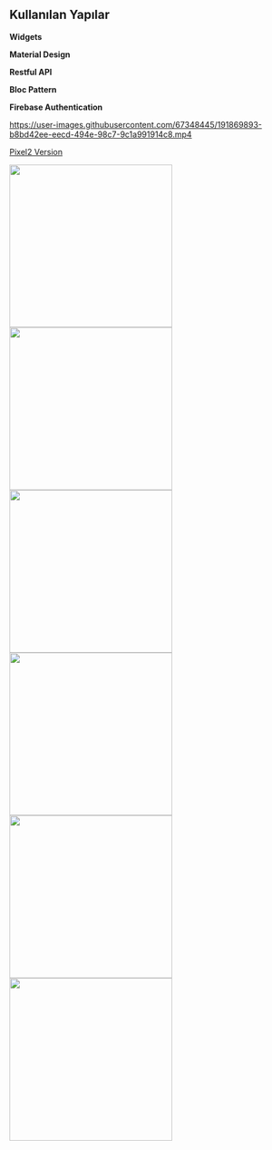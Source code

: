 ## Kullanılan Yapılar
**Widgets**

**Material Design**

**Restful API**

**Bloc Pattern**

**Firebase Authentication**

https://user-images.githubusercontent.com/67348445/191869893-b8bd42ee-eecd-494e-98c7-9c1a991914c8.mp4


[Pixel2 Version](https://drive.google.com/file/d/10owcvfA_675HSLN490mGpAE5aaxbwdy3/view?usp=sharing)



<img src="https://user-images.githubusercontent.com/67348445/191869826-e1661432-efff-4c5b-8985-245bbfa15c78.jpg" width="287" >
<img src="https://user-images.githubusercontent.com/67348445/191869830-7fcf722c-984f-4e8d-a4ca-fa8a332137bc.jpg" width="287" >
<img src="https://user-images.githubusercontent.com/67348445/191869835-2dcebb7a-6201-4569-8d0f-5019cfae9e74.jpg" width="287" >
<img src="https://user-images.githubusercontent.com/67348445/191869834-04fde3c6-8981-43be-830d-6c0c1740c4e6.jpg" width="287" >
<img src="https://user-images.githubusercontent.com/67348445/191869832-b03c6195-65de-46b0-bdd6-3e8e4ee1df27.jpg" width="287" >
<img src="https://user-images.githubusercontent.com/67348445/191869833-00df8db6-6a35-4e78-b49e-bb954f73c55c.jpg" width="287" >



